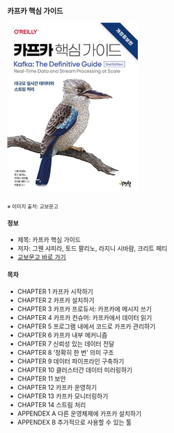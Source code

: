 ### 카프카 핵심 가이드

<img src="thumbnail.jpg" width="300">

<sub>※ 이미지 출처: 교보문고</sub>

#### 정보
- 제목: 카프카 핵심 가이드
- 저자: 그웬 샤피라, 토드 팔리노, 라지니 시바람, 크리트 페티
- [교보문고 바로 가기](https://product.kyobobook.co.kr/detail/S000201464167)


#### 목차

- CHAPTER 1 카프카 시작하기
- CHAPTER 2 카프카 설치하기
- CHAPTER 3 카프카 프로듀서: 카프카에 메시지 쓰기
- CHAPTER 4 카프카 컨슈머: 카프카에서 데이터 읽기
- CHAPTER 5 프로그램 내에서 코드로 카프카 관리하기
- CHAPTER 6 카프카 내부 메커니즘
- CHAPTER 7 신뢰성 있는 데이터 전달
- CHAPTER 8 ‘정확히 한 번’ 의미 구조
- CHAPTER 9 데이터 파이프라인 구축하기
- CHAPTER 10 클러스터간 데이터 미러링하기
- CHAPTER 11 보안
- CHAPTER 12 카프카 운영하기
- CHAPTER 13 카프카 모니터링하기
- CHAPTER 14 스트림 처리
- APPENDEX A 다른 운영체제에 카프카 설치하기
- APPENDEX B 추가적으로 사용할 수 있는 툴